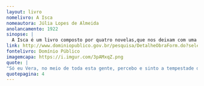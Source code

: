 ```yaml
---
layout: livro
nomelivro: A Isca
nomeautora: Júlia Lopes de Almeida
anolancamento: 1922
sinopse: |
  A Isca é um livro composto por quatro novelas,que nos deixam com uma sensação de tristeza ou um sorriso ao fim de cada história. As duas primeiras, "A Isca" e "O Homem que Olha pra Dentro" sobre a sociedade, paixões e traições. Segue-se com "O Laço Azul", onde Raul se apaixona por duas irmãs, sem saber que são gêmeas. O livro termina com o sobrenatural "O Dedo do Velho". 
link: http://www.dominiopublico.gov.br/pesquisa/DetalheObraForm.do?select_action=&co_obra=43212
fontelivro: Domínio Público
imagemcapa: https://i.imgur.com/3pAMxqZ.png
quote: |
"Só eu Vera, no meio de toda esta gente, percebo e sinto a tempestade do seu espírito, porque a amo, e a um ponto tal, que não penso em mais nada e nem em mai ninguém... E todo este clamor, todo o meu desespero nem sequer a fazem voltar os olhos para mim?"
quotepagina: 4
---
```

